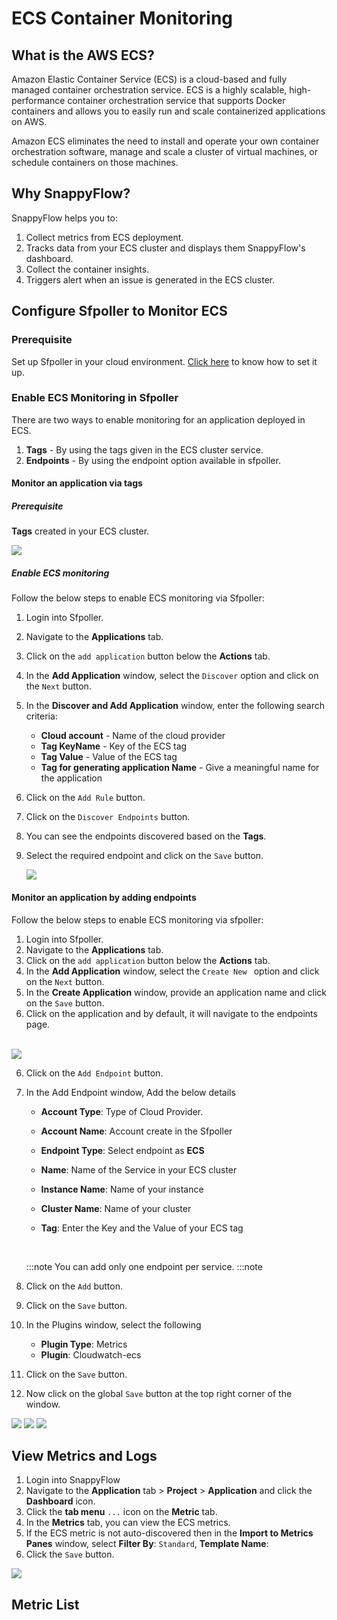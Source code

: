 # ECS Container Monitoring 

## What is the AWS ECS?
Amazon Elastic Container Service (ECS) is a cloud-based and fully managed container orchestration service. ECS is a highly scalable, high-performance container orchestration service that supports Docker containers and allows you to easily run and scale containerized applications on AWS. 

Amazon ECS eliminates the need to install and operate your own container orchestration software, manage and scale a cluster of virtual machines, or schedule containers on those machines.


## Why SnappyFlow?
SnappyFlow helps you to:
1.	Collect metrics from ECS deployment.
2.	Tracks data from your ECS cluster and displays them  SnappyFlow's dashboard.
3.	Collect the container insights.
4.	Triggers alert when an issue is generated in the ECS cluster. 

## Configure Sfpoller to Monitor ECS 

### Prerequisite

Set up Sfpoller in your cloud environment.  [Click here](/docs/sfPoller/overview) to know how to set it up.

### Enable ECS Monitoring in Sfpoller

There are two ways to enable monitoring for an application deployed in ECS.

1. **Tags** - By using the tags given in the ECS cluster service.
2. **Endpoints** - By using the endpoint option available in sfpoller.

#### Monitor an application via tags

##### Prerequisite

**Tags** created in your ECS cluster.

<img src="/img/java/Enable_ECS_service_tag.PNG" />

##### Enable ECS monitoring

Follow the below steps to enable ECS monitoring via Sfpoller:

1. Login into Sfpoller.

2. Navigate to the **Applications** tab.

3. Click on the `add application` button below the **Actions** tab.

4. In the **Add Application** window, select the `Discover` option and click on the `Next` button.

5. In the **Discover and Add Application** window,  enter the following search criteria:

   - **Cloud account** - Name of the cloud provider
   - **Tag KeyName** - Key of the ECS tag
   - **Tag Value** - Value of the ECS tag
   - **Tag for generating application Name** - Give a meaningful name for the application

6. Click on the `Add Rule` button.

7. Click on the `Discover Endpoints` button.

8. You can see the endpoints discovered based on the **Tags**.

9. Select the required endpoint and click on the `Save` button.

   <img src="/img/java/Enable_ECS_Add_Tags.PNG" />

#### Monitor an application by adding endpoints

Follow the below steps to enable ECS monitoring via sfpoller:

1. Login into Sfpoller.
2. Navigate to the **Applications** tab.
3. Click on the `add application` button below the **Actions** tab.
4. In the **Add Application** window, select the `Create New ` option and click on the `Next` button.
5. In the **Create Application** window, provide an application name and click on the `Save` button.
6. Click on the application and by default, it will navigate to the endpoints page.<br/><br/>

<img src="/img/java/Enable_ECS_Endpoints.PNG" />

6. Click on the `Add Endpoint` button.

7. In the Add Endpoint window,  Add the below details 
   - **Account Type**: Type of Cloud Provider.
   
   - **Account Name**: Account create in the Sfpoller
   
   - **Endpoint Type**: Select endpoint as **ECS**
   
   - **Name**: Name of the Service in your ECS cluster
   
   - **Instance Name**: Name of your instance
   
   - **Cluster Name**: Name of your cluster
   
   - **Tag**: Enter the Key and the Value of your ECS tag 
   
     
   
     <br/>
   
   :::note
   You can add only one endpoint per service.
   :::note
   
8. Click on the `Add` button.

9. Click on the `Save` button.

10. In the Plugins window, select the following
    - **Plugin Type**: Metrics
    - **Plugin**: Cloudwatch-ecs

11. Click on the `Save` button.

12. Now click on the global `Save` button at the top right corner of the window.

<img src="/img/java/Enable_ECS_Endpoints1.PNG" />    
<img src="/img/java/Enable_ECS_Inventory.PNG" />
<img src="/img/java/Enable_ECS_Dashboard.PNG" />

## View Metrics and Logs 

1. Login into SnappyFlow
2. Navigate to the **Application** tab > **Project** > **Application** and click the **Dashboard** icon.
3. Click the **tab menu** `...` icon on the **Metric** tab.
4. In the **Metrics** tab, you can view the ECS metrics.
5. If the ECS metric is not auto-discovered then in the **Import to Metrics Panes** window, select **Filter By**: `Standard`, **Template Name**: 
6. Click the `Save` button.

 <img src="/img/java/Enable_ECS-Dashboard_TaskDetails.PNG"/>

## Metric List    

